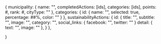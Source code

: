 {
  municipality: {
    name: "",
    completedActions: [ids],
    categories: [ids],
    points: #,
    rank: #,
    cityType: ""
  },
  categories: {
    id: {
      name: "",
      selected: true,
      percentage: ##%,
      color: ""
    }
  },
  sustainabilityActions: {
      id: {
        title: "",
        subtitle: "",
        image: "",
        category: "",
        social_links: {
          facebook: "",
          twitter: ""
        }
        detail: {
          text: "",
          image: ""
        },
      }
  },

}
